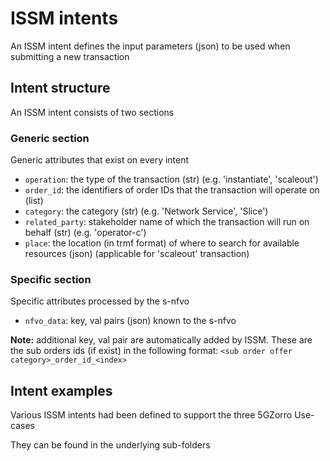 # ISSM intents

An ISSM intent defines the input parameters (json) to be used when submitting a new transaction

## Intent structure

An ISSM intent consists of two sections

### Generic section

Generic attributes that exist on every intent

* `operation`: the type of the transaction (str) (e.g. 'instantiate', 'scaleout')
* `order_id`: the identifiers of order IDs that the transaction will operate on (list)
* `category`: the category (str) (e.g. 'Network Service', 'Slice')
* `related_party`: stakeholder name of which the transaction will run on behalf (str) (e.g. 'operator-c')
* `place`: the location (in trmf format) of where to search for available resources (json) (applicable for 'scaleout' transaction)

### Specific section

Specific attributes processed by the s-nfvo

* `nfvo_data`: key, val pairs (json) known to the s-nfvo

**Note:** additional key, val pair are automatically added by ISSM. These are the sub orders ids (if exist) in the following format: `<sub order offer category>_order_id_<index>`

## Intent examples

Various ISSM intents had been defined to support the three 5GZorro Use-cases

They can be found in the underlying sub-folders